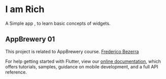 # I am Rich

A Simple app , to learn basic concepts of widgets.

## AppBrewery 01

This project is related to AppBrewery course.
[Frederico Bezerra](https://linkedin.com/in/fredericobezerra)

For help getting started with Flutter, view our
[online documentation](https://flutter.dev/docs), which offers tutorials,
samples, guidance on mobile development, and a full API reference.
